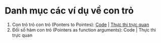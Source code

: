 # Danh mục các ví dụ về con trỏ
1. Con trỏ trỏ con trỏ (Ponters to Pointes): [Code](https://github.com/hoctructuyencntt/Cau-truc-du-lieu-va-Giai-thuat/blob/main/Pointer/P2P.c) | [Thực thi trực quan](http://pythontutor.com/c.html#code=int%20main%28%29%0A%7B%0A%20%20%20int%20x%20%3D%205%3B%0A%20%20%20int%20*p%20%3D%20%26x%3B%0A%20%20%20printf%28%22Dia%20chi%20x%3A%20%25p%5Cn%22,%20p%29%3B%0A%0A%20%20%20int%20**q%20%3D%20%26p%3B%0A%20%20%20printf%28%22Dia%20chi%20p%3A%20%25d%5Cn%22,%20*q%29%3B%0A%0A%20%20%20printf%28%22Gia%20tri%20x%20hay%20*p%3A%20%25d%22,%20**q%29%3B%0A%20%20%20return%200%3B%0A%7D%0A&curInstr=0&mode=display&origin=opt-frontend.js&py=c_gcc9.3.0&rawInputLstJSON=%5B%5D)
2. Đối số hàm con trỏ (Pointers as function arguments): Code | Thực thi trực quan 
